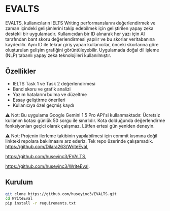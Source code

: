 # EVALTS

EVALTS, kullanıcıların IELTS Writing performanslarını değerlendirmek ve zaman içindeki gelişimlerini takip edebilmek için geliştirilen yapay zeka destekli bir uygulamadır. Kullanıcıdan bir ID alınarak her yazı için AI tarafından bant skoru değerlendirmesi yapılır ve bu skorlar veritabanına kaydedilir. Aynı ID ile tekrar giriş yapan kullanıcılar, önceki skorlarına göre oluşturulan gelişim grafiğini görüntüleyebilir. Uygulamada doğal dil işleme (NLP) tabanlı yapay zeka teknolojileri kullanılmıştır.
## Özellikler

- IELTS Task 1 ve Task 2 değerlendirmesi
- Band skoru ve grafik analizi
- Yazım hatalarını bulma ve düzeltme
- Essay geliştirme önerileri
- Kullanıcıya özel geçmiş kaydı

⚠️ Not: Bu uygulama Google Gemini 1.5 Pro API'si kullanmaktadır. Ücretsiz kullanım kotası günlük 50 sorgu ile sınırlıdır. Kota dolduğunda değerlendirme fonksiyonları geçici olarak çalışmaz. Lütfen ertesi gün yeniden deneyin.

⚠️ Not: Projenin ilerleme takibinin yapılabilmesi için commit kısmına değil linkteki repolara bakılmasını arz ederiz. Tek repo üzerinde çalışamadık. https://github.com/Dilara263/WriteEval,

https://github.com/huseyinc3/EVALTS,

https://github.com/huseyinc3/WriteEval.

## Kurulum

```bash
git clone https://github.com/huseyinc3/EVALTS.git
cd WriteEval
pip install -r requirements.txt
